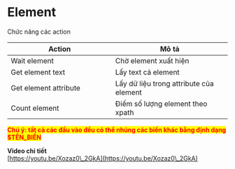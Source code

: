 # Element

Chức năng các action

<table><thead><tr><th width="223">Action</th><th>Mô tả</th></tr></thead><tbody><tr><td>Wait element</td><td>Chờ element xuất hiện</td></tr><tr><td>Get element text</td><td>Lấy text cả element</td></tr><tr><td>Get element attribute</td><td>Lấy dữ liệu trong attribute của element</td></tr><tr><td>Count element</td><td>Điếm số lượng element theo xpath</td></tr></tbody></table>

<mark style="color:red;">**Chú ý: tất cả các đầu vào đều có thể nhúng các biến khác bằng định dạng $TÊN\_BIẾN**</mark>

**Video chi tiết**\
[https://youtu.be/Xozaz0\_2GkA](https://youtu.be/Xozaz0\_2GkA)
